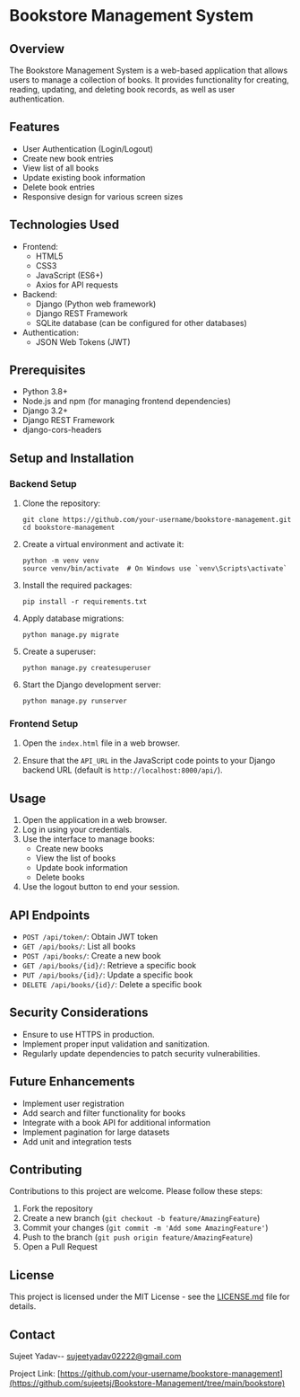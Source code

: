 # Bookstore Management System

## Overview
The Bookstore Management System is a web-based application that allows users to manage a collection of books. It provides functionality for creating, reading, updating, and deleting book records, as well as user authentication.

## Features
- User Authentication (Login/Logout)
- Create new book entries
- View list of all books
- Update existing book information
- Delete book entries
- Responsive design for various screen sizes

## Technologies Used
- Frontend:
  - HTML5
  - CSS3
  - JavaScript (ES6+)
  - Axios for API requests
- Backend:
  - Django (Python web framework)
  - Django REST Framework
  - SQLite database (can be configured for other databases)
- Authentication:
  - JSON Web Tokens (JWT)

## Prerequisites
- Python 3.8+
- Node.js and npm (for managing frontend dependencies)
- Django 3.2+
- Django REST Framework
- django-cors-headers

## Setup and Installation

### Backend Setup
1. Clone the repository:
   ```
   git clone https://github.com/your-username/bookstore-management.git
   cd bookstore-management
   ```

2. Create a virtual environment and activate it:
   ```
   python -m venv venv
   source venv/bin/activate  # On Windows use `venv\Scripts\activate`
   ```

3. Install the required packages:
   ```
   pip install -r requirements.txt
   ```

4. Apply database migrations:
   ```
   python manage.py migrate
   ```

5. Create a superuser:
   ```
   python manage.py createsuperuser
   ```

6. Start the Django development server:
   ```
   python manage.py runserver
   ```

### Frontend Setup
1. Open the `index.html` file in a web browser.

2. Ensure that the `API_URL` in the JavaScript code points to your Django backend URL (default is `http://localhost:8000/api/`).

## Usage
1. Open the application in a web browser.
2. Log in using your credentials.
3. Use the interface to manage books:
   - Create new books
   - View the list of books
   - Update book information
   - Delete books
4. Use the logout button to end your session.

## API Endpoints
- `POST /api/token/`: Obtain JWT token
- `GET /api/books/`: List all books
- `POST /api/books/`: Create a new book
- `GET /api/books/{id}/`: Retrieve a specific book
- `PUT /api/books/{id}/`: Update a specific book
- `DELETE /api/books/{id}/`: Delete a specific book

## Security Considerations
- Ensure to use HTTPS in production.
- Implement proper input validation and sanitization.
- Regularly update dependencies to patch security vulnerabilities.

## Future Enhancements
- Implement user registration
- Add search and filter functionality for books
- Integrate with a book API for additional information
- Implement pagination for large datasets
- Add unit and integration tests

## Contributing
Contributions to this project are welcome. Please follow these steps:
1. Fork the repository
2. Create a new branch (`git checkout -b feature/AmazingFeature`)
3. Commit your changes (`git commit -m 'Add some AmazingFeature'`)
4. Push to the branch (`git push origin feature/AmazingFeature`)
5. Open a Pull Request

## License
This project is licensed under the MIT License - see the [LICENSE.md](LICENSE.md) file for details.

## Contact
Sujeet Yadav-- sujeetyadav02222@gmail.com

Project Link: [https://github.com/your-username/bookstore-management](https://github.com/sujeetsj/Bookstore-Management/tree/main/bookstore)
